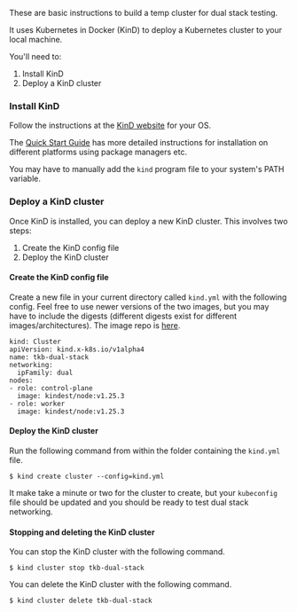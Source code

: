 These are basic instructions to build a temp cluster for dual stack testing.

It uses Kubernetes in Docker (KinD) to deploy a Kubernetes cluster to your local machine.

You'll need to:

1. Install KinD
2. Deploy a KinD cluster

### Install KinD

Follow the instructions at the [KinD website](https://kind.sigs.k8s.io) for your OS.

The [Quick Start Guide](https://kind.sigs.k8s.io/docs/user/quick-start) has more detailed instructions for installation on different platforms using package managers etc.

You may have to manually add the `kind` program file to your system's PATH variable.

### Deploy a KinD cluster

Once KinD is installed, you can deploy a new KinD cluster. This involves two steps:

1. Create the KinD config file
2. Deploy the KinD cluster

#### Create the KinD config file

Create a new file in your current directory called `kind.yml` with the following config. Feel free to use newer versions of the two images, but you may have to include the digests (different digests exist for different images/architectures). The image repo is [here](https://hub.docker.com/r/kindest/node).

```
kind: Cluster
apiVersion: kind.x-k8s.io/v1alpha4
name: tkb-dual-stack
networking:
  ipFamily: dual
nodes:
- role: control-plane
  image: kindest/node:v1.25.3
- role: worker
  image: kindest/node:v1.25.3
```

#### Deploy the KinD cluster

Run the following command from within the folder containing the `kind.yml` file.

```
$ kind create cluster --config=kind.yml
```

It make take a minute or two for the cluster to create, but your `kubeconfig` file should be updated and you should be ready to test dual stack networking.

#### Stopping and deleting the KinD cluster

You can stop the KinD cluster with the following command.

```
$ kind cluster stop tkb-dual-stack
```

You can delete the KinD cluster with the following command.

```
$ kind cluster delete tkb-dual-stack
```
